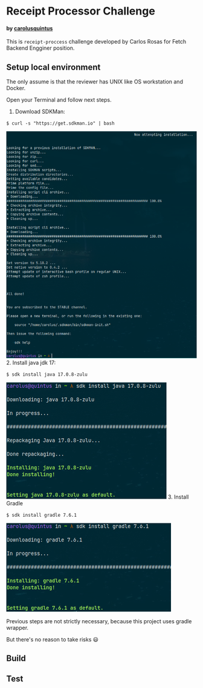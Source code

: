 # Receipt Processor Challenge
#### by [carolusquintus](https://github.com/carolusquintus)

This is `receipt-proccess` challenge developed by Carlos Rosas for Fetch Backend Engginer position.

## Setup local environment

The only assume is that the reviewer has UNIX like OS workstation and Docker.

Open your Terminal and follow next steps.

1. Download SDKMan:
```
$ curl -s "https://get.sdkman.io" | bash
```
![SDKMan install](screenshots/14-ago-2023_21-49-13.png)
2. Install java jdk 17:
```
$ sdk install java 17.0.8-zulu
```
![jdk install](screenshots/14-ago-2023_21-51-27.png)
3. Install Gradle
```
$ sdk install gradle 7.6.1
```
![jdk install](screenshots/14-ago-2023_21-52-44.png)

Previous steps are not strictly necessary, because this project uses gradle wrapper.

But there's no reason to take risks :smiley:

## Build

## Test
